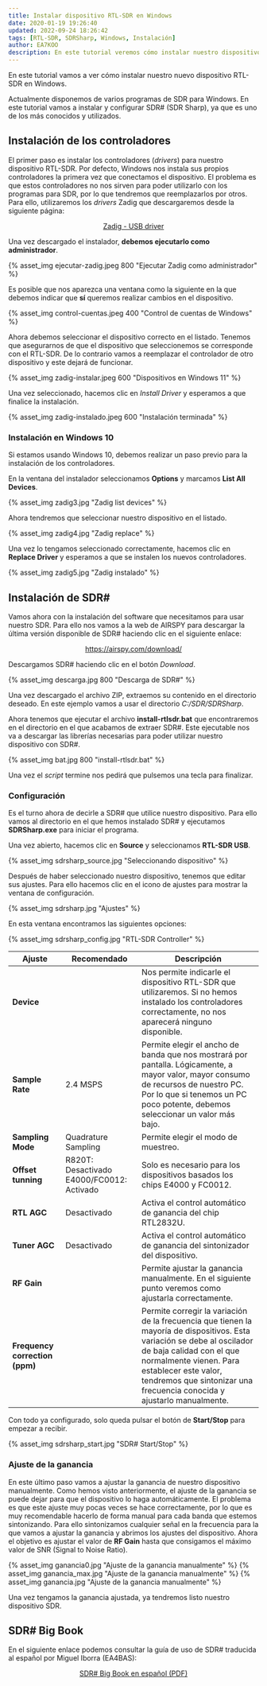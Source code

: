 ```yaml
---
title: Instalar dispositivo RTL-SDR en Windows
date: 2020-01-19 19:26:40
updated: 2022-09-24 18:26:42
tags: [RTL-SDR, SDRSharp, Windows, Instalación]
author: EA7KOO
description: En este tutorial veremos cómo instalar nuestro dispositivo RTL-SDR en Windows y usarlo con SDR# (SDR Sharp).
---
```


En este tutorial vamos a ver cómo instalar nuestro nuevo dispositivo RTL-SDR en Windows.

Actualmente disponemos de varios programas de SDR para Windows. En este tutorial vamos a instalar y configurar SDR# (SDR Sharp), ya que es uno de los más conocidos y utilizados.

<!-- more -->

## Instalación de los controladores

El primer paso es instalar los controladores (_drivers_) para nuestro dispositivo RTL-SDR. Por defecto, Windows nos instala sus propios controladores la primera vez que conectamos el dispositivo. El problema es que estos controladores no nos sirven para poder utilizarlo con los programas para SDR, por lo que tendremos que reemplazarlos por otros. Para ello, utilizaremos los _drivers_ Zadig que descargaremos desde la siguiente página:

[<center>Zadig - USB driver</center>](https://zadig.akeo.ie/)

Una vez descargado el instalador, **debemos ejecutarlo como administrador**.

{% asset_img ejecutar-zadig.jpeg 800 "Ejecutar Zadig como administrador" %}

Es posible que nos aparezca una ventana como la siguiente en la que debemos indicar que **sí** queremos realizar cambios en el dispositivo.

{% asset_img control-cuentas.jpeg 400 "Control de cuentas de Windows" %}

Ahora debemos seleccionar el dispositivo correcto en el listado.
Tenemos que asegurarnos de que el dispositivo que seleccionemos se corresponde con el RTL-SDR. De lo contrario vamos a reemplazar el controlador de otro dispositivo y este dejará de funcionar.

{% asset_img zadig-instalar.jpeg 600 "Dispositivos en Windows 11" %}

Una vez seleccionado, hacemos clic en _Install Driver_ y esperamos a que finalice la instalación.

{% asset_img zadig-instalado.jpeg 600 "Instalación terminada" %}


### Instalación en Windows 10

Si estamos usando Windows 10, debemos realizar un paso previo para la instalación de los controladores.

En la ventana del instalador seleccionamos **Options** y marcamos **List All Devices**.

{% asset_img zadig3.jpg "Zadig list devices" %}

Ahora tendremos que seleccionar nuestro dispositivo en el listado.

{% asset_img zadig4.jpg "Zadig replace" %}

Una vez lo tengamos seleccionado correctamente, hacemos clic en **Replace Driver** y esperamos a que se instalen los nuevos controladores.

{% asset_img zadig5.jpg "Zadig instalado" %}


## Instalación de SDR#

Vamos ahora con la instalación del software que necesitamos para usar nuestro SDR. Para ello nos vamos a la web de AIRSPY para descargar la última versión disponible de SDR# haciendo clic en el siguiente enlace:

[<center>https://airspy.com/download/</center>](https://airspy.com/download/)

Descargamos SDR# haciendo clic en el botón _Download_.

{% asset_img descarga.jpg 800 "Descarga de SDR#" %}

Una vez descargado el archivo ZIP, extraemos su contenido en el directorio deseado. En este ejemplo vamos a usar el directorio _C:/SDR/SDRSharp_.

Ahora tenemos que ejecutar el archivo **install-rtlsdr.bat** que encontraremos en el directorio en el que acabamos de extraer SDR#. Este ejecutable nos va a descargar las librerías necesarias para poder utilizar nuestro dispositivo con SDR#.

{% asset_img bat.jpg 800 "install-rtlsdr.bat" %}

Una vez el _script_ termine nos pedirá que pulsemos una tecla para finalizar.

### Configuración

Es el turno ahora de decirle a SDR# que utilice nuestro dispositivo.
Para ello vamos al directorio en el que hemos instalado SDR# y ejecutamos **SDRSharp.exe** para iniciar el programa.

Una vez abierto, hacemos clic en **Source** y seleccionamos **RTL-SDR USB**.

{% asset_img sdrsharp_source.jpg "Seleccionando dispositivo" %}

Después de haber seleccionado nuestro dispositivo, tenemos que editar sus ajustes. Para ello hacemos clic en el icono de ajustes para mostrar la ventana de configuración.

{% asset_img sdrsharp.jpg "Ajustes" %}

En esta ventana encontramos las siguientes opciones:

{% asset_img sdrsharp_config.jpg "RTL-SDR Controller" %}

| Ajuste | Recomendado | Descripción |
|---|---|---|
| **Device** |  | Nos permite indicarle el dispositivo RTL-SDR que utilizaremos. Si no hemos instalado los controladores correctamente, no nos aparecerá ninguno disponible. |
| **Sample Rate** | 2.4 MSPS | Permite elegir el ancho de banda que nos mostrará por pantalla. Lógicamente, a mayor valor, mayor consumo de recursos de nuestro PC. Por lo que si tenemos un PC poco potente, debemos seleccionar un valor más bajo. |
| **Sampling Mode** | Quadrature Sampling | Permite elegir el modo de muestreo.|
| **Offset tunning** | R820T: Desactivado   E4000/FC0012: Activado | Solo es necesario para los dispositivos basados los chips E4000 y FC0012. |
| **RTL AGC** | Desactivado | Activa el control automático de ganancia del chip RTL2832U. |
| **Tuner AGC** | Desactivado | Activa el control automático de ganancia del sintonizador del dispositivo. |
| **RF Gain** |  | Permite ajustar la ganancia manualmente. En el siguiente punto veremos como ajustarla correctamente. |
| **Frequency correction (ppm)** | | Permite corregir la variación de la frecuencia que tienen la mayoría de dispositivos. Esta variación se debe al oscilador de baja calidad con el que normalmente vienen. Para establecer este valor, tendremos que sintonizar una frecuencia conocida y ajustarlo manualmente. |

Con todo ya configurado, solo queda pulsar el botón de **Start/Stop** para empezar a recibir.

{% asset_img sdrsharp_start.jpg "SDR# Start/Stop" %}

### Ajuste de la ganancia

En este último paso vamos a ajustar la ganancia de nuestro dispositivo manualmente. Como hemos visto anteriormente, el ajuste de la ganancia se puede dejar para que el dispositivo lo haga automáticamente. El problema es que este ajuste muy pocas veces se hace correctamente, por lo que es muy recomendable hacerlo de forma manual para cada banda que estemos sintonizando. Para ello sintonizamos cualquier señal en la frecuencia para la que vamos a ajustar la ganancia y abrimos los ajustes del dispositivo.
Ahora el objetivo es ajustar el valor de **RF Gain** hasta que consigamos el máximo valor de SNR (Signal to Noise Ratio).

{% asset_img ganancia0.jpg "Ajuste de la ganancia manualmente" %}
{% asset_img ganancia_max.jpg "Ajuste de la ganancia manualmente" %}
{% asset_img ganancia.jpg "Ajuste de la ganancia manualmente" %}

Una vez tengamos la ganancia ajustada, ya tendremos listo nuestro dispositivo SDR.

## SDR# Big Book

En el siguiente enlace podemos consultar la guía de uso de SDR# traducida al español por Miguel Iborra (EA4BAS):

[<center>SDR# Big Book en español (PDF)</center>](https://airspy.com/downloads/SDRSharp_Guia_v5.3_ESP.pdf)
